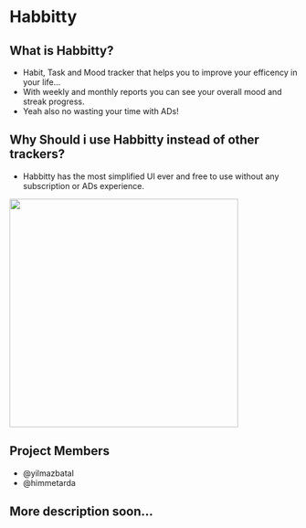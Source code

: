 # Habbitty

## What is Habbitty?
- Habit, Task and Mood tracker that helps you to improve your efficency in your life...
- With weekly and monthly reports you can see your overall mood and streak progress.
- Yeah also no wasting your time with ADs!

## Why Should i use Habbitty instead of other trackers?
- Habbitty has the most simplified UI ever and free to use without any subscription or ADs experience.


<img src="https://github.com/YilmazBatal/Habbitty-App/assets/55242181/f269bdea-3292-40b5-9768-e1fef3196f23"  width="400" />

## Project Members

- @yilmazbatal
- @himmetarda



## More description soon...

